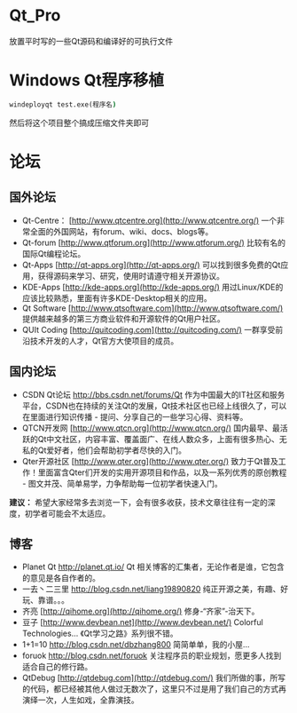 # Qt_Pro
放置平时写的一些Qt源码和编译好的可执行文件



# Windows Qt程序移植

~~~ cmd
windeployqt test.exe(程序名)
~~~

然后将这个项目整个搞成压缩文件夹即可





# 论坛

## 国外论坛

- Qt-Centre：
  [http://www.qtcentre.org](http://www.qtcentre.org/)
  一个非常全面的外国网站，有forum、wiki、docs、blogs等。
- Qt-forum
  [http://www.qtforum.org](http://www.qtforum.org/)
  比较有名的国际Qt编程论坛。
- Qt-Apps
  [http://qt-apps.org](http://qt-apps.org/)
  可以找到很多免费的Qt应用，获得源码来学习、研究，使用时请遵守相关开源协议。
- KDE-Apps
  [http://kde-apps.org](http://kde-apps.org/)
  用过Linux/KDE的应该比较熟悉，里面有许多KDE-Desktop相关的应用。
- Qt Software
  [http://www.qtsoftware.com](http://www.qtsoftware.com/)
  提供越来越多的第三方商业软件和开源软件的Qt用户社区。
- QUIt Coding
  [http://quitcoding.com](http://quitcoding.com/)
  一群享受前沿技术开发的人才，Qt官方大使项目的成员。



## 国内论坛

- CSDN Qt论坛
  http://bbs.csdn.net/forums/Qt
  作为中国最大的IT社区和服务平台，CSDN也在持续的关注Qt的发展，Qt技术社区也已经上线很久了，可以在里面进行知识传播 - 提问、分享自己的一些学习心得、资料等。
- QTCN开发网
  [http://www.qtcn.org](http://www.qtcn.org/)
  国内最早、最活跃的Qt中文社区，内容丰富、覆盖面广、在线人数众多，上面有很多热心、无私的Qt爱好者，他们会帮助初学者尽快的入门。
- Qter开源社区
  [http://www.qter.org](http://www.qter.org/)
  致力于Qt普及工作！里面富含Qter们开发的实用开源项目和作品，以及一系列优秀的原创教程 - 图文并茂、简单易学，力争帮助每一位初学者快速入门。

**建议：** 希望大家经常多去浏览一下，会有很多收获，技术文章往往有一定的深度，初学者可能会不太适应。



## 博客

- Planet Qt
  http://planet.qt.io/
  Qt 相关博客的汇集者，无论作者是谁，它包含的意见是各自作者的。
- 一去丶二三里
  http://blog.csdn.net/liang19890820
  纯正开源之美，有趣、好玩、靠谱。。。
- 齐亮
  [http://qihome.org](http://qihome.org/)
  修身-“齐家”-治天下。
- 豆子
  [http://www.devbean.net](http://www.devbean.net/)
  Colorful Technologies… 《Qt学习之路》系列很不错。
- 1+1=10
  http://blog.csdn.net/dbzhang800
  简简单单，我的小屋…
- foruok
  http://blog.csdn.net/foruok
  关注程序员的职业规划，愿更多人找到适合自己的修行路。
- QtDebug
  [http://qtdebug.com](http://qtdebug.com/)
  我们所做的事，所写的代码，都已经被其他人做过无数次了，这里只不过是用了我们自己的方式再演绎一次，人生如戏，全靠演技。
